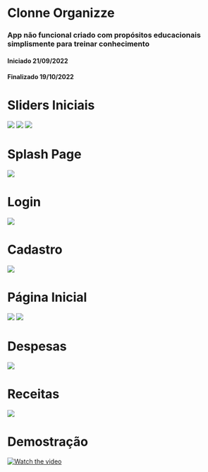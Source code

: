 # Clonne Organizze
### App não funcional criado com propósitos educacionais simplismente para treinar conhecimento
#### Iniciado 21/09/2022
#### Finalizado 19/10/2022

# Sliders Iniciais
![](demonstration/slider.png)
![](demonstration/slider2.png)
![](demonstration/slider3.png)

# Splash Page
![](demonstration/splash.png)

# Login
![](demonstration/login.png)

# Cadastro
![](demonstration/cadastro.png)

# Página Inicial
![](demonstration/home.png)
![](demonstration/home2.png)

# Despesas
![](demonstration/despesas.png)

# Receitas
![](demonstration/receitas.png)

# Demostração

[![Watch the video](https://i.imgur.com/vKb2F1B.png)](https://github.com/MartinelliNTZ/Organizze/blob/master/demonstration/demostration.mp4)

